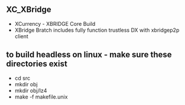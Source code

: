 ## XC_XBridge

- XCurrency - XBRIDGE Core Build
- XBridge Bratch includes fully function trustless DX with xbridgep2p client 

## to build headless on linux - make sure these directories exist

- cd src
- mkdir obj
- mkdir obj/lz4
- make -f makefile.unix


